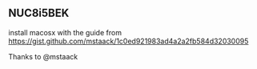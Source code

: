 ## NUC8i5BEK

install macosx with the guide from https://gist.github.com/mstaack/1c0ed921983ad4a2a2fb584d32030095

Thanks to @mstaack
